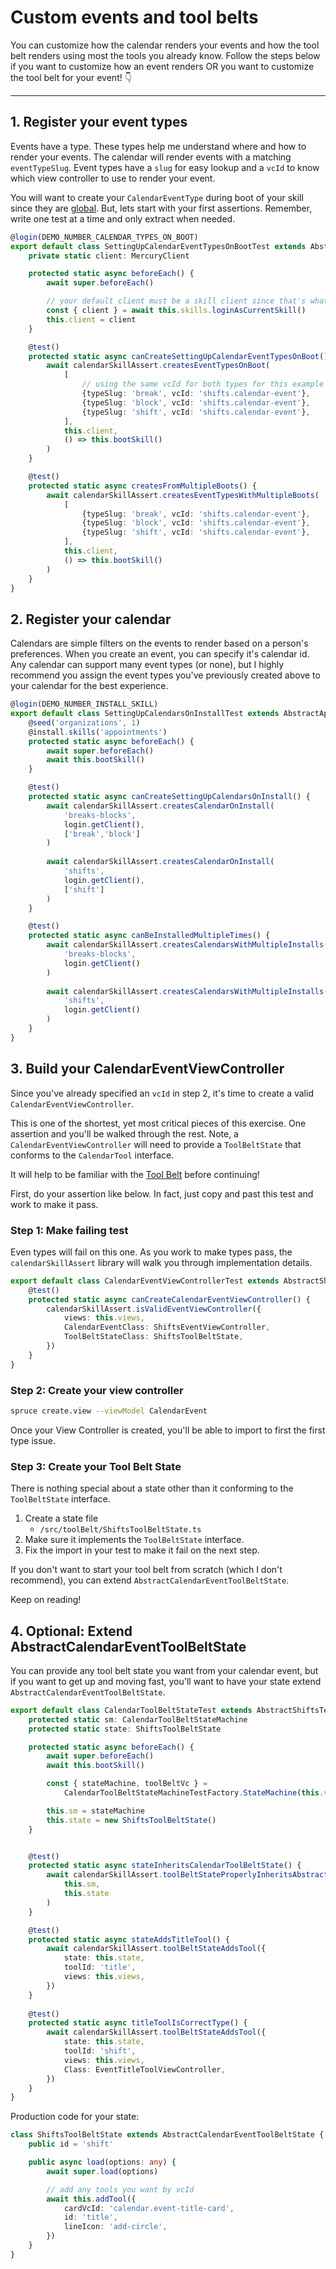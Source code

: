 # Custom events and tool belts

You can customize how the calendar renders your events and how the tool belt renders using most the tools you already know. Follow the steps below if you want to customize how an event renders OR you want to customize the tool belt for your event! 👇

---

## 1. Register your event types
Events have a type. These types help me understand where and how to render your events. The calendar will render events with a matching `eventTypeSlug`. Event types have a `slug` for easy lookup and a `vcId` to know which view controller to use to render your event.

You will want to create your `CalendarEventType` during boot of your skill since they are [global](/views/scope.md?id=what-does-scope-even-mean). But, lets start with your first assertions. Remember, write one test at a time and only extract when needed.

```ts
@login(DEMO_NUMBER_CALENDAR_TYPES_ON_BOOT)
export default class SettingUpCalendarEventTypesOnBootTest extends AbstractAppointmentTest {
	private static client: MercuryClient

	protected static async beforeEach() {
		await super.beforeEach()

        // your default client must be a skill client since that's what it will be on boot
		const { client } = await this.skills.loginAsCurrentSkill()
		this.client = client
	}

	@test()
	protected static async canCreateSettingUpCalendarEventTypesOnBoot() {
		await calendarSkillAssert.createsEventTypesOnBoot(
			[
				// using the same vcId for both types for this example
				{typeSlug: 'break', vcId: 'shifts.calendar-event'},
				{typeSlug: 'block', vcId: 'shifts.calendar-event'},
				{typeSlug: 'shift', vcId: 'shifts.calendar-event'},
			],
			this.client,
			() => this.bootSkill()
		)
	}

	@test()
	protected static async createsFromMultipleBoots() {
		await calendarSkillAssert.createsEventTypesWithMultipleBoots(
			[
				{typeSlug: 'break', vcId: 'shifts.calendar-event'},
				{typeSlug: 'block', vcId: 'shifts.calendar-event'},
				{typeSlug: 'shift', vcId: 'shifts.calendar-event'},
			],
			this.client,
			() => this.bootSkill()
		)
	}
}
```

## 2. Register your calendar

Calendars are simple filters on the events to render based on a person's preferences. When you create an event, you can specify it's calendar id. Any calendar can support many event types (or none), but I highly recommend you assign the event types you've previously created above to your calendar for the best experience.

```ts
@login(DEMO_NUMBER_INSTALL_SKILL)
export default class SettingUpCalendarsOnInstallTest extends AbstractAppointmentTest {
	@seed('organizations', 1)
	@install.skills('appointments')
	protected static async beforeEach() {
		await super.beforeEach()
		await this.bootSkill()
	}

	@test()
	protected static async canCreateSettingUpCalendarsOnInstall() {
		await calendarSkillAssert.createsCalendarOnInstall(
			'breaks-blocks',
			login.getClient(),
			['break','block']
		)
		
		await calendarSkillAssert.createsCalendarOnInstall(
			'shifts',
			login.getClient(),
			['shift']
		)
	}

	@test()
	protected static async canBeInstalledMultipleTimes() {
		await calendarSkillAssert.createsCalendarsWithMultipleInstalls(
			'breaks-blocks',
			login.getClient()
		)
		
		await calendarSkillAssert.createsCalendarsWithMultipleInstalls(
			'shifts',
			login.getClient()
		)
	}
}
```

## 3. Build your CalendarEventViewController

Since you've already specified an `vcId` in step 2, it's time to create a valid `CalendarEventViewController`.

This is one of the shortest, yet most critical pieces of this exercise. One assertion and you'll be walked through the rest. Note, a `CalendarEventViewController` will need to provide a `ToolBeltState` that conforms to the `CalendarTool` interface.

It will help to be familiar with the [Tool Belt](/toolBelt/index.md) before continuing!

First, do your assertion like below. In fact, just copy and past this test and work to make it pass.

### Step 1: Make failing test

Even types will fail on this one. As you work to make types pass, the `calendarSkillAssert` library will walk you through implementation details.

```ts
export default class CalendarEventViewControllerTest extends AbstractShiftsTest {
	@test()
	protected static async canCreateCalendarEventViewController() {
		calendarSkillAssert.isValidEventViewController({
			views: this.views,
			CalendarEventClass: ShiftsEventViewController,
			ToolBeltStateClass: ShiftsToolBeltState,
		})
	}
}
```

### Step 2: Create your view controller

```bash
spruce create.view --viewModel CalendarEvent
```

Once your View Controller is created, you'll be able to import to first the first type issue.

### Step 3: Create your Tool Belt State

There is nothing special about a state other than it conforming to the `ToolBeltState` interface. 

1. Create a state file
	* `/src/toolBelt/ShiftsToolBeltState.ts`
2. Make sure it implements the `ToolBeltState` interface.
3. Fix the import in your test to make it fail on the next step.

If you don't want to start your tool belt from scratch (which I don't recommend), you can extend `AbstractCalendarEventToolBeltState`. 

Keep on reading!

## 4. Optional: Extend AbstractCalendarEventToolBeltState

You can provide any tool belt state you want from your calendar event, but if you want to get up and moving fast, you'll want to have your state extend `AbstractCalendarEventToolBeltState`.

```ts
export default class CalendarToolBeltStateTest extends AbstractShiftsTest {
	protected static sm: CalendarToolBeltStateMachine
	protected static state: ShiftsToolBeltState

	protected static async beforeEach() {
		await super.beforeEach()
		await this.bootSkill()

		const { stateMachine, toolBeltVc } =
			CalendarToolBeltStateMachineTestFactory.StateMachine(this.views)

		this.sm = stateMachine
		this.state = new ShiftsToolBeltState()
	}


	@test()
	protected static async stateInheritsCalendarToolBeltState() {
		await calendarSkillAssert.toolBeltStateProperlyInheritsAbstractToolBeltState(
			this.sm,
			this.state
		)
	}

	@test()
	protected static async stateAddsTitleTool() {
		await calendarSkillAssert.toolBeltStateAddsTool({
			state: this.state,
			toolId: 'title',
			views: this.views,
		})
	}
	
	@test()
	protected static async titleToolIsCorrectType() {
		await calendarSkillAssert.toolBeltStateAddsTool({
			state: this.state,
			toolId: 'shift',
			views: this.views,
			Class: EventTitleToolViewController,
		})
	}
}
```

Production code for your state:

```ts
class ShiftsToolBeltState extends AbstractCalendarEventToolBeltState {
	public id = 'shift'

	public async load(options: any) {
		await super.load(options)

        // add any tools you want by vcId
		await this.addTool({
			cardVcId: 'calendar.event-title-card',
			id: 'title',
			lineIcon: 'add-circle',
		})
	}
}

```
